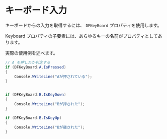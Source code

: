 # キーボード入力

キーボードからの入力を取得するには、 `DFKeyBoard` プロパティを使用します。

Keyboard プロパティの子要素には、あらゆるキーの名前がプロパティとしてあります。

実際の使用例を述べます。

```cs
// A を押したか判定する
if (DFKeyBoard.A.IsPressed)
{
	Console.WriteLine("Aが押されている");
}


if (DFKeyBoard.B.IsKeyDown)
{
	Console.WriteLine("Bが押された");
}

if (DFKeyBoard.B.IsKeyUp)
{
	Console.WriteLine("Bが離された");
}
```
